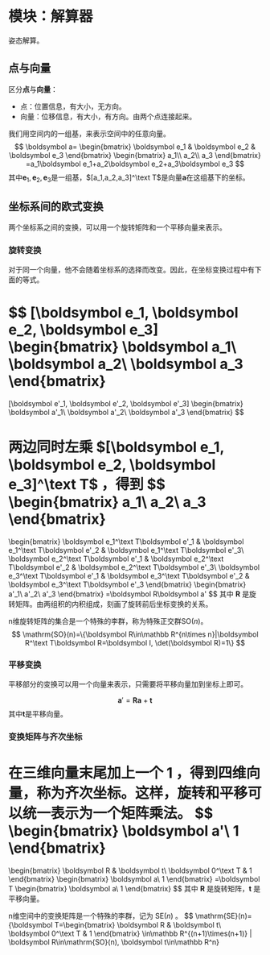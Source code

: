 # 模块：解算器

姿态解算。

## 点与向量

区分**点**与**向量**：
- 点：位置信息，有大小，无方向。
- 向量：位移信息，有大小，有方向。由两个点连接起来。

我们用空间内的一组基，来表示空间中的任意向量。
$$
\boldsymbol a=
\begin{bmatrix}
\boldsymbol e_1 & \boldsymbol e_2 & \boldsymbol e_3
\end{bmatrix}
\begin{bmatrix}
a_1\\
a_2\\
a_3
\end{bmatrix}
=a_1\boldsymbol e_1+a_2\boldsymbol e_2+a_3\boldsymbol e_3
$$
其中$\boldsymbol e_1,\boldsymbol e_2,\boldsymbol e_3$是一组基，$[a_1,a_2,a_3]^\text T$是向量$\boldsymbol a$在这组基下的坐标。

## 坐标系间的欧式变换

两个坐标系之间的变换，可以用一个旋转矩阵和一个平移向量来表示。

### 旋转变换

对于同一个向量，他不会随着坐标系的选择而改变。因此，在坐标变换过程中有下面的等式。

$$
[\boldsymbol e_1, \boldsymbol e_2, \boldsymbol e_3]
\begin{bmatrix}
\boldsymbol a_1\\
\boldsymbol a_2\\
\boldsymbol a_3
\end{bmatrix}
=
[\boldsymbol e'_1, \boldsymbol e'_2, \boldsymbol e'_3]
\begin{bmatrix}
\boldsymbol a'_1\\
\boldsymbol a'_2\\
\boldsymbol a'_3
\end{bmatrix}
$$

两边同时左乘 $[\boldsymbol e_1, \boldsymbol e_2, \boldsymbol e_3]^\text T$ ，得到
$$
\begin{bmatrix}
a_1\\
a_2\\
a_3
\end{bmatrix}
=
\begin{bmatrix}
\boldsymbol e_1^\text T\boldsymbol e'_1 & \boldsymbol e_1^\text T\boldsymbol e'_2 & \boldsymbol e_1^\text T\boldsymbol e'_3\\
\boldsymbol e_2^\text T\boldsymbol e'_1 & \boldsymbol e_2^\text T\boldsymbol e'_2 & \boldsymbol e_2^\text T\boldsymbol e'_3\\
\boldsymbol e_3^\text T\boldsymbol e'_1 & \boldsymbol e_3^\text T\boldsymbol e'_2 & \boldsymbol e_3^\text T\boldsymbol e'_3
\end{bmatrix}
\begin{bmatrix}
a'_1\\
a'_2\\
a'_3
\end{bmatrix}
=\boldsymbol R\boldsymbol a'
$$
其中 $\boldsymbol R$ 是旋转矩阵。由两组积的内积组成，刻画了旋转前后坐标变换的关系。

n维旋转矩阵的集合是一个特殊的李群，称为特殊正交群$\mathrm {SO}(n)$。
$$
\mathrm{SO}(n)=\{\boldsymbol R\in\mathbb R^{n\times n}|\boldsymbol R^\text T\boldsymbol R=\boldsymbol I, \det(\boldsymbol R)=1\}
$$

### 平移变换

平移部分的变换可以用一个向量来表示，只需要将平移向量加到坐标上即可。

$$
\boldsymbol a'=\boldsymbol R\boldsymbol a+\boldsymbol t
$$
其中$\boldsymbol t$是平移向量。

### 变换矩阵与齐次坐标

在三维向量末尾加上一个 1 ，得到四维向量，称为齐次坐标。这样，旋转和平移可以统一表示为一个矩阵乘法。
$$
\begin{bmatrix}
\boldsymbol a'\\
1
\end{bmatrix}
=
\begin{bmatrix}
\boldsymbol R & \boldsymbol t\\
\boldsymbol 0^\text T & 1
\end{bmatrix}
\begin{bmatrix}
\boldsymbol a\\
1
\end{bmatrix}
=\boldsymbol T
\begin{bmatrix}
\boldsymbol a\\
1
\end{bmatrix}
$$
其中 $\boldsymbol R$ 是旋转矩阵，$\boldsymbol t$ 是平移向量。

n维空间中的变换矩阵是一个特殊的李群，记为 $\mathrm{SE}(n)$ 。
$$
\mathrm{SE}(n)=\{\boldsymbol T=\begin{bmatrix}
\boldsymbol R & \boldsymbol t\\
\boldsymbol 0^\text T & 1
\end{bmatrix}
\in\mathbb R^{(n+1)\times(n+1)}
| \boldsymbol R\in\mathrm{SO}(n), \boldsymbol t\in\mathbb R^n\}
